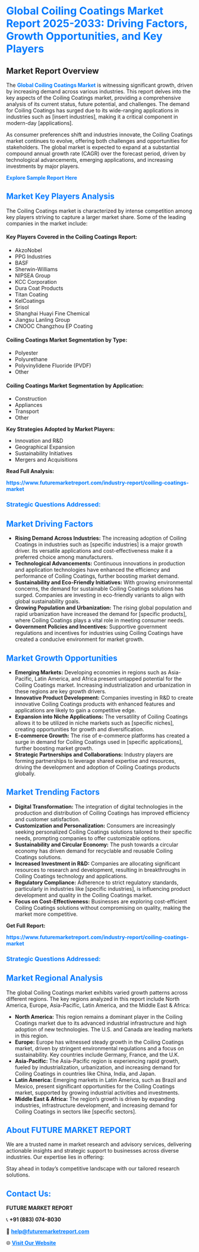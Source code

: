 <h1 style="color: #007BFF;">Global Coiling Coatings Market Report 2025-2033: Driving Factors, Growth Opportunities, and Key Players</h1>

<section id="overview">
<h2>Market Report Overview</h2>
<p>The <a href="https://www.futuremarketreport.com/industry-report/coiling-coatings-market" style="color: #007BFF; text-decoration: none;"><strong>Global Coiling Coatings Market</strong></a> is witnessing significant growth, driven by increasing demand across various industries. This report delves into the key aspects of the Coiling Coatings market, providing a comprehensive analysis of its current status, future potential, and challenges. The demand for Coiling Coatings has surged due to its wide-ranging applications in industries such as [insert industries], making it a critical component in modern-day [applications].</p>
<p>As consumer preferences shift and industries innovate, the Coiling Coatings market continues to evolve, offering both challenges and opportunities for stakeholders. The global market is expected to expand at a substantial compound annual growth rate (CAGR) over the forecast period, driven by technological advancements, emerging applications, and increasing investments by major players.</p>
</section>

<section id="overview">
<p><a href="https://www.futuremarketreport.com/request-sample/reportId=61926" style="color: #007BFF; text-decoration: none;"><strong>Explore Sample Report Here</strong></a></p>
</section>

<section id="key-players">
<h2 style="color: #007BFF;">Market Key Players Analysis</h2>
<p>The Coiling Coatings market is characterized by intense competition among key players striving to capture a larger market share. Some of the leading companies in the market include:</p>
<h4>Key Players Covered in the Coiling Coatings Report:</h4>
<ul><li>AkzoNobel</li><li>PPG Industries</li><li>BASF</li><li>Sherwin-Williams</li><li>NIPSEA Group</li><li>KCC Corporation</li><li>Dura Coat Products</li><li>Titan Coating</li><li>KelCoatings</li><li>Srisol</li><li>Shanghai Huayi Fine Chemical</li><li>Jiangsu Lanling Group</li><li>CNOOC Changzhou EP Coating</li></ul>
<h4>Coiling Coatings Market Segmentation by Type:</h4>
<ul><li>Polyester</li><li>Polyurethane</li><li>Polyvinylidene Fluoride (PVDF)</li><li>Other</li></ul>

<h4>Coiling Coatings Market Segmentation by Application:</h4>
<ul><li>Construction</li><li>Appliances</li><li>Transport</li><li>Other</li></ul>
<p><strong>Key Strategies Adopted by Market Players:</strong></p>
<ul>
<li>Innovation and R&D</li>
<li>Geographical Expansion</li>
<li>Sustainability Initiatives</li>
<li>Mergers and Acquisitions</li>
</ul>
</section>

<section>
<p><strong>Read Full Analysis: </strong></p><a href="https://www.futuremarketreport.com/industry-report/coiling-coatings-market" style="color: #007BFF; text-decoration: none;"><strong>https://www.futuremarketreport.com/industry-report/coiling-coatings-market</strong></a>
<h3 style="color: #007BFF;">Strategic Questions Addressed:</h3>
</section>

<section id="driving-factors">
<h2 style="color: #007BFF;">Market Driving Factors</h2>
<ul>
<li><strong>Rising Demand Across Industries:</strong> The increasing adoption of Coiling Coatings in industries such as [specific industries] is a major growth driver. Its versatile applications and cost-effectiveness make it a preferred choice among manufacturers.</li>
<li><strong>Technological Advancements:</strong> Continuous innovations in production and application technologies have enhanced the efficiency and performance of Coiling Coatings, further boosting market demand.</li>
<li><strong>Sustainability and Eco-Friendly Initiatives:</strong> With growing environmental concerns, the demand for sustainable Coiling Coatings solutions has surged. Companies are investing in eco-friendly variants to align with global sustainability goals.</li>
<li><strong>Growing Population and Urbanization:</strong> The rising global population and rapid urbanization have increased the demand for [specific products], where Coiling Coatings plays a vital role in meeting consumer needs.</li>
<li><strong>Government Policies and Incentives:</strong> Supportive government regulations and incentives for industries using Coiling Coatings have created a conducive environment for market growth.</li>
</ul>
</section>

<section id="growth-opportunities">
<h2 style="color: #007BFF;">Market Growth Opportunities</h2>
<ul>
<li><strong>Emerging Markets:</strong> Developing economies in regions such as Asia-Pacific, Latin America, and Africa present untapped potential for the Coiling Coatings market. Increasing industrialization and urbanization in these regions are key growth drivers.</li>
<li><strong>Innovative Product Development:</strong> Companies investing in R&D to create innovative Coiling Coatings products with enhanced features and applications are likely to gain a competitive edge.</li>
<li><strong>Expansion into Niche Applications:</strong> The versatility of Coiling Coatings allows it to be utilized in niche markets such as [specific niches], creating opportunities for growth and diversification.</li>
<li><strong>E-commerce Growth:</strong> The rise of e-commerce platforms has created a surge in demand for Coiling Coatings used in [specific applications], further boosting market growth.</li>
<li><strong>Strategic Partnerships and Collaborations:</strong> Industry players are forming partnerships to leverage shared expertise and resources, driving the development and adoption of Coiling Coatings products globally.</li>
</ul>
</section>

<section id="trending-factors">
<h2 style="color: #007BFF;">Market Trending Factors</h2>
<ul>
<li><strong>Digital Transformation:</strong> The integration of digital technologies in the production and distribution of Coiling Coatings has improved efficiency and customer satisfaction.</li>
<li><strong>Customization and Personalization:</strong> Consumers are increasingly seeking personalized Coiling Coatings solutions tailored to their specific needs, prompting companies to offer customizable options.</li>
<li><strong>Sustainability and Circular Economy:</strong> The push towards a circular economy has driven demand for recyclable and reusable Coiling Coatings solutions.</li>
<li><strong>Increased Investment in R&D:</strong> Companies are allocating significant resources to research and development, resulting in breakthroughs in Coiling Coatings technology and applications.</li>
<li><strong>Regulatory Compliance:</strong> Adherence to strict regulatory standards, particularly in industries like [specific industries], is influencing product development and quality in the Coiling Coatings market.</li>
<li><strong>Focus on Cost-Effectiveness:</strong> Businesses are exploring cost-efficient Coiling Coatings solutions without compromising on quality, making the market more competitive.</li>
</ul>
</section>

<section>
<p><strong>Get Full Report: </strong></p><a href="https://www.futuremarketreport.com/industry-report/coiling-coatings-market" style="color: #007BFF; text-decoration: none;"><strong>https://www.futuremarketreport.com/industry-report/coiling-coatings-market</strong></a>
<h3 style="color: #007BFF;">Strategic Questions Addressed:</h3>
</section>


<section id="regional-analysis">
<h2 style="color: #007BFF;">Market Regional Analysis</h2>
<p>The global Coiling Coatings market exhibits varied growth patterns across different regions. The key regions analyzed in this report include North America, Europe, Asia-Pacific, Latin America, and the Middle East & Africa:</p>
<ul>
<li><strong>North America:</strong> This region remains a dominant player in the Coiling Coatings market due to its advanced industrial infrastructure and high adoption of new technologies. The U.S. and Canada are leading markets in this region.</li>
<li><strong>Europe:</strong> Europe has witnessed steady growth in the Coiling Coatings market, driven by stringent environmental regulations and a focus on sustainability. Key countries include Germany, France, and the U.K.</li>
<li><strong>Asia-Pacific:</strong> The Asia-Pacific region is experiencing rapid growth, fueled by industrialization, urbanization, and increasing demand for Coiling Coatings in countries like China, India, and Japan.</li>
<li><strong>Latin America:</strong> Emerging markets in Latin America, such as Brazil and Mexico, present significant opportunities for the Coiling Coatings market, supported by growing industrial activities and investments.</li>
<li><strong>Middle East & Africa:</strong> The region’s growth is driven by expanding industries, infrastructure development, and increasing demand for Coiling Coatings in sectors like [specific sectors].</li>
</ul>
</section>

<footer>
<h2 style="color: #007BFF;">About FUTURE MARKET REPORT</h2>
<p>We are a trusted name in market research and advisory services, delivering actionable insights and strategic support to businesses across diverse industries. Our expertise lies in offering:</p>

<p>Stay ahead in today’s competitive landscape with our tailored research solutions.</p>

<h2 style="color: #007BFF;">Contact Us:</h2>
<p><strong>FUTURE MARKET REPORT</strong></p>
<p>📞 <strong>+91 (883) 074-8030</strong></p>
<p>📧 <strong><a href="mailto:help@futuremarketreport.com" style="color: #007BFF;">help@futuremarketreport.com</a></strong></p>
<p>🌐 <strong><a href="https://www.futuremarketreport.com/" style="color: #007BFF;">Visit Our Website</a></strong></p>
</footer>
